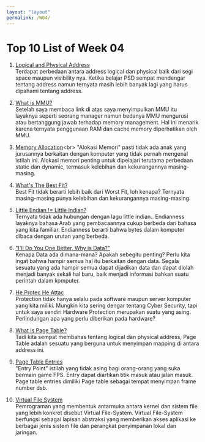 ```yaml
---
layout: "layout"
permalink: /W04/
---
```


# Top 10 List of Week 04

1. [Logical and Physical Address](https://www.geeksforgeeks.org/logical-and-physical-address-in-operating-system/)<br>
Terdapat perbedaan antara address logical dan physical baik dari segi space maupun visibility nya. Ketika belajar PSD sempat mendengar tentang address namun ternyata masih lebih banyak lagi yang harus dipahami tentang address.

2. [What is MMU?](https://www.techopedia.com/definition/4768/memory-management-unit-mmu)<br>
Setelah saya membaca link di atas saya menyimpulkan MMU itu layaknya seperti seorang manager namun bedanya MMU mengurusi atau bertanggung jawab terhadap memory management. Hal ini menarik karena ternyata penggunaan RAM dan cache memory diperhatikan oleh MMU.

3. [Memory Allocation](https://binaryterms.com/static-and-dynamic-memory-allocation.html#:~:text=Memory%20allocation%20is%20an%20action,a%20process%2C%20before%20its%20execution.)<br>
"Alokasi Memori" pasti tidak ada anak yang jurusannya berkaitan dengan komputer yang tidak pernah mengenal istilah ini. Alokasi memori penting untuk dipelajari terutama perbedaan static dan dynamic, termasuk kelebihan dan kekurangannya masing-masing.

4. [What's The Best Fit?](https://www.tutorialspoint.com/operating_system/os_memory_allocation_qa2.htm)<br>
Best Fit tidak berarti lebih baik dari Worst Fit, loh kenapa? Ternyata masing-masing punya kelebihan dan kekurangannya masing-masing.  

5. [Little Endian != Little Indian?](https://www.freecodecamp.org/news/what-is-endianness-big-endian-vs-little-endian/)<br>
Ternyata tidak ada hubungan dengan lagu little indian.. Endianness layaknya bahasa Arab yang pembacaannya cukup berbeda dari bahasa yang kita familiar. Endianness berarti bahwa bytes dalam komputer dibaca dengan urutan yang berbeda.

6. ["I'll Do You One Better, Why is Data?"](https://www.tutorialspoint.com/computer_fundamentals/computer_data.htm)<br>
Kenapa Data ada dimana-mana? Apakah sebegitu penting? Perlu kita ingat bahwa hampir semua hal itu berkaitan dengan data. Segala sesuatu yang ada hampir semua dapat dijadikan data dan dapat diolah menjadi banyak sekali hal baru, baik menjadi informasi bahkan suatu perintah dalam komputer.

7. [He Protec He Attac](https://www.geeksforgeeks.org/hardware-protection-and-type-of-hardware-protection/)<br>
Protection tidak hanya selalu pada software maupun server komputer yang kita miliki. Mungkin kita sering dengar tentang Cyber Security, tapi untuk saya sendiri Hardware Protection merupakan suatu yang asing. Perlindungan apa yang perlu diberikan pada hardware?

8. [What is Page Table?](https://www.javatpoint.com/os-page-table)<br>
Tadi kita sempat membahas tentang logical dan physical address, Page Table adalah sesuatu yang berguna untuk menyimpan mapping di antara address ini.

9. [Page Table Entries](https://www.geeksforgeeks.org/page-table-entries-in-page-table/)<br>
"Entry Point" istilah yang tidak asing bagi orang-orang yang suka bermain game FPS. Entry dapat diartikan titik masuk atau jalan masuk. Page table entries dimiliki Page table sebagai tempat menyimpan frame number dsb.

10. [Virtual File System](https://searchservervirtualization.techtarget.com/definition/virtual-file-system-VFS)<br>
Pemrograman yang membentuk antarmuka antara kernel dan sistem file yang lebih konkret disebut Virtual File-System. Virtual File-System berfungsi sebagai lapisan abstraksi yang memberikan akses aplikasi ke berbagai jenis sistem file dan perangkat penyimpanan lokal dan jaringan.

